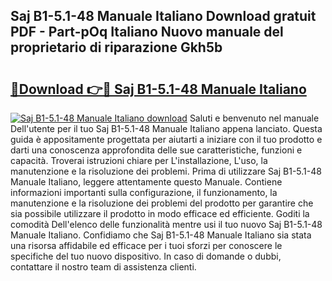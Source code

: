 ## Saj B1-5.1-48 Manuale Italiano Download gratuit PDF - Part-pOq Italiano Nuovo manuale del proprietario di riparazione Gkh5b

# <h2><a href="http://dfee0hz.blite.top/?on=Saj+B1-5.1-48+Manuale+Italiano">🔗Download 👉🔴 Saj B1-5.1-48 Manuale Italiano</a></h2>

[![Saj B1-5.1-48 Manuale Italiano download](https://i.imgur.com/lujVjoI.png)](http://dfee0hz.blite.top/?on=Saj+B1-5.1-48+Manuale+Italiano)
Saluti e benvenuto nel manuale Dell'utente per il tuo Saj B1-5.1-48 Manuale Italiano appena lanciato. Questa guida è appositamente progettata per aiutarti a iniziare con il tuo prodotto e darti una conoscenza approfondita delle sue caratteristiche, funzioni e capacità. Troverai istruzioni chiare per L'installazione, L'uso, la manutenzione e la risoluzione dei problemi. Prima di utilizzare Saj B1-5.1-48 Manuale Italiano, leggere attentamente questo Manuale. Contiene informazioni importanti sulla configurazione, il funzionamento, la manutenzione e la risoluzione dei problemi del prodotto per garantire che sia possibile utilizzare il prodotto in modo efficace ed efficiente. Goditi la comodità Dell'elenco delle funzionalità mentre usi il tuo nuovo Saj B1-5.1-48 Manuale Italiano. Confidiamo che Saj B1-5.1-48 Manuale Italiano sia stata una risorsa affidabile ed efficace per i tuoi sforzi per conoscere le specifiche del tuo nuovo dispositivo. In caso di domande o dubbi, contattare il nostro team di assistenza clienti.
